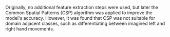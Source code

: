 Originally, no additional feature extraction steps were used, but later the Common Spatial Patterns (CSP) algorithm was applied to improve the model's accuracy.
However, it was found that CSP was not suitable for domain adjacent classes, such as differentiating between imagined left and right hand movements.
